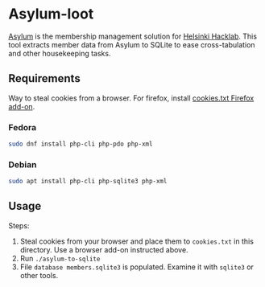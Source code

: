 # Asylum-loot

[Asylum](https://github.com/HelsinkiHacklab/asylum) is the membership
management solution for [Helsinki Hacklab](https://helsinki.hacklab.fi/).
This tool extracts member data from Asylum to SQLite to ease
cross-tabulation and other housekeeping tasks.

## Requirements

Way to steal cookies from a browser. For firefox, install
[cookies.txt Firefox add-on](https://addons.mozilla.org/fi/firefox/addon/cookies-txt).

### Fedora

```sh
sudo dnf install php-cli php-pdo php-xml
```

### Debian

```sh
sudo apt install php-cli php-sqlite3 php-xml
```

## Usage

Steps:

1. Steal cookies from your browser and place them to `cookies.txt`
in this directory. Use a browser add-on instructed above.
2. Run `./asylum-to-sqlite`
3. File `database members.sqlite3` is populated. Examine it with `sqlite3` or other tools.


